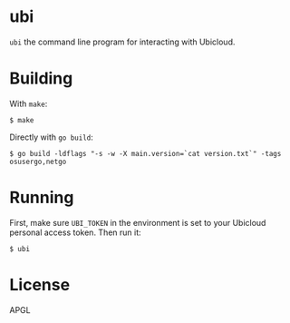 # ubi

`ubi` the command line program for interacting with Ubicloud.

# Building

With `make`:

```
$ make
```

Directly with `go build`:

```
$ go build -ldflags "-s -w -X main.version=`cat version.txt`" -tags osusergo,netgo
```

# Running

First, make sure `UBI_TOKEN` in the environment is set to your Ubicloud personal
access token. Then run it:

```
$ ubi
```

# License

APGL
